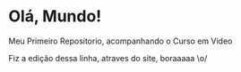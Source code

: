 # Olá, Mundo!
 Meu Primeiro Repositorio, acompanhando o Curso em Video
 
 Fiz a edição dessa linha, atraves do site, boraaaaa \o/
